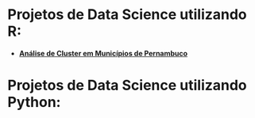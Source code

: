 # Projetos de Data Science utilizando R:

* [**Análise de Cluster em Municípios de Pernambuco** ](https://github.com/joassantana/Data-science-projects/tree/master/An%C3%A1lise%20de%20Cluster%20em%20Munic%C3%ADpios%20de%20Pernambuco)

# Projetos de Data Science utilizando Python:
